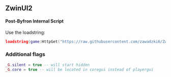 ## ZwinUI2
#### Post-Byfron Internal Script

Use the loadstring:
```lua
loadstring(game:HttpGet("https://raw.githubusercontent.com/zawadzki6/ZwinUI2/main/ZwinUI2.lua"))()
```
### Additional flags
```lua
_G.silent = true -- will start hidden
_G.core = true -- will be located in coregui instead of playergui
```
